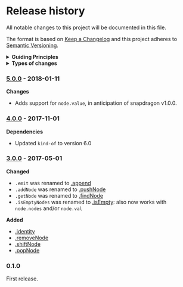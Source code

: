 # Release history

All notable changes to this project will be documented in this file.

The format is based on [Keep a Changelog](http://keepachangelog.com/en/1.0.0/)
and this project adheres to [Semantic Versioning](http://semver.org/spec/v2.0.0.html).

<details>
  <summary><strong>Guiding Principles</strong></summary>

- Changelogs are for humans, not machines.
- There should be an entry for every single version.
- The same types of changes should be grouped.
- Versions and sections should be linkable.
- The latest version comes first.
- The release date of each versions is displayed.
- Mention whether you follow Semantic Versioning.

</details>

<details>
  <summary><strong>Types of changes</strong></summary>

Changelog entries are classified using the following labels _(from [keep-a-changelog](http://keepachangelog.com/)_):

* `added`: for new features
* `changed`: for changes in existing functionality
* `deprecated`: for once-stable features removed in upcoming releases
* `removed`: for deprecated features removed in this release
* `fixed`: for any bug fixes

Custom labels used in this repository:

* `dependencies`: bumps dependencies
* `housekeeping`: code re-organization, minor edits, or other changes that don't fit in one of the other categories.

</details>


### [5.0.0] - 2018-01-11

**Changes**

- Adds support for `node.value`, in anticipation of snapdragon v1.0.0.


### [4.0.0] - 2017-11-01

**Dependencies**

- Updated `kind-of` to version 6.0

### [3.0.0] - 2017-05-01

**Changed**

- `.emit` was renamed to [.append](README.md#append)
- `.addNode` was renamed to [.pushNode](README.md#pushNode)
- `.getNode` was renamed to [.findNode](README.md#findNode)
- `.isEmptyNodes` was renamed to [.isEmpty](README.md#isEmpty): also now works with `node.nodes` and/or `node.val`

**Added**

- [.identity](README.md#identity)
- [.removeNode](README.md#removeNode)
- [.shiftNode](README.md#shiftNode)
- [.popNode](README.md#popNode)

### 0.1.0

First release.

[keep-a-changelog]: https://github.com/olivierlacan/keep-a-changelog

[5.0.0]: https://github.com/here-be/snapdragon-util/compare/4.0.0...5.0.0
[4.0.0]: https://github.com/here-be/snapdragon-util/compare/4.0.0...3.0.0
[3.0.1]: https://github.com/here-be/snapdragon-util/compare/3.0.0...3.0.1
[3.0.0]: https://github.com/here-be/snapdragon-util/compare/2.1.1...3.0.0

[Unreleased]: https://github.com/here-be/snapdragon-util/compare/0.1.1...HEAD
[keep-a-changelog]: https://github.com/olivierlacan/keep-a-changelog

